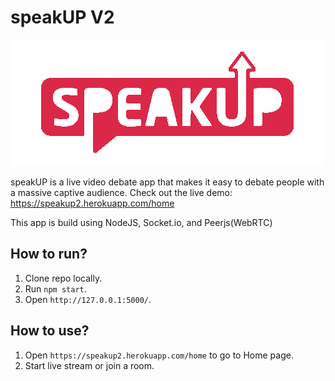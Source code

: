 # speakUP V2

![IMG](./favicon.png)

speakUP is a live video debate app that makes it easy to debate people with a massive captive audience.
Check out the live demo: https://speakup2.herokuapp.com/home

This app is build using NodeJS, Socket.io, and Peerjs(WebRTC)

## How to run?

1. Clone repo locally.
2. Run `npm start`.
3. Open `http://127.0.0.1:5000/`.

## How to use?
1. Open `https://speakup2.herokuapp.com/home` to go to Home page.
2. Start live stream or join a room.